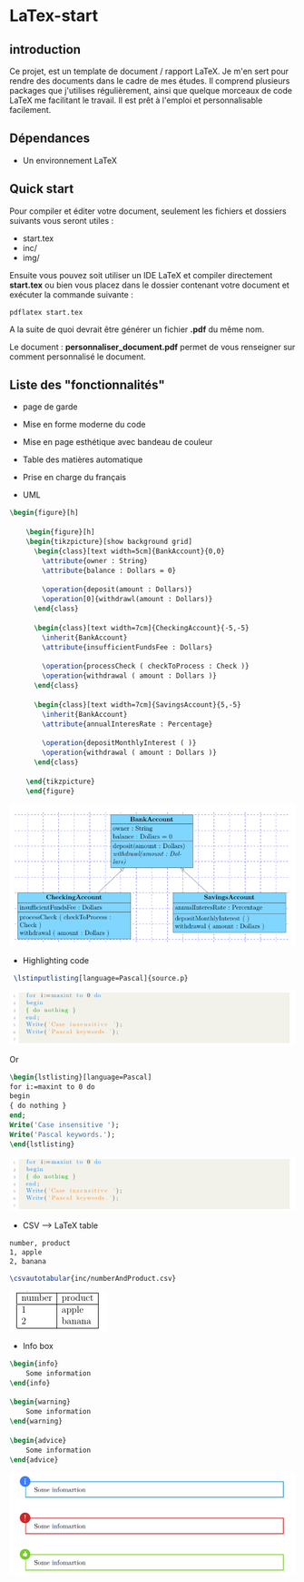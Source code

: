 # LaTex-start

## introduction

Ce projet, est un template de document / rapport LaTeX. Je m'en sert pour rendre des documents dans le cadre de mes études. Il comprend plusieurs packages que j'utilises régulièrement, ainsi 
que quelque morceaux de code LaTeX me facilitant le travail. Il est prêt à l'emploi et personnalisable facilement.

## Dépendances
- Un environnement LaTeX

## Quick start
Pour compiler et éditer votre document, seulement les fichiers et dossiers suivants vous seront utiles :
- start.tex
- inc/ 
- img/

Ensuite vous pouvez soit utiliser un IDE LaTeX et compiler directement **start.tex** ou bien vous placez dans le dossier contenant votre document et exécuter la commande suivante :
```
pdflatex start.tex
```
A la suite de quoi devrait être générer un fichier **.pdf** du même nom.

Le document : **personnaliser_document.pdf**  permet de vous renseigner sur comment personnalisé le document.

## Liste des "fonctionnalités"
- page de garde
- Mise en forme moderne du code
- Mise en page esthétique avec bandeau de couleur
- Table des matières automatique
- Prise en charge du français

- UML

```LATEX
\begin{figure}[h]

	\begin{figure}[h]
	\begin{tikzpicture}[show background grid]
	  \begin{class}[text width=5cm]{BankAccount}{0,0}
	    \attribute{owner : String}
	    \attribute{balance : Dollars = 0}
	
	    \operation{deposit(amount : Dollars)}
	    \operation[0]{withdrawl(amount : Dollars)}
	  \end{class}
	
	  \begin{class}[text width=7cm]{CheckingAccount}{-5,-5}
	    \inherit{BankAccount}
	    \attribute{insufficientFundsFee : Dollars}
	
	    \operation{processCheck ( checkToProcess : Check )}
	    \operation{withdrawal ( amount : Dollars )}
	  \end{class}
	
	  \begin{class}[text width=7cm]{SavingsAccount}{5,-5}
	    \inherit{BankAccount}
	    \attribute{annualInteresRate : Percentage}
	
	    \operation{depositMonthlyInterest ( )}
	    \operation{withdrawal ( amount : Dollars )}
	  \end{class}
	
	\end{tikzpicture}
	\end{figure}
  ```
  ![code pascal](https://github.com/akgx99/LaTex-start/blob/master/img/readMeImg/uml.png)
  
  
-  Highlighting code

```LATEX
 \lstinputlisting[language=Pascal]{source.p}
```

![code pascal](https://github.com/akgx99/LaTex-start/blob/master/img/readMeImg/code_pascal.png)

Or

```LATEX
\begin{lstlisting}[language=Pascal] 
for i:=maxint to 0 do
begin
{ do nothing }
end;
Write('Case insensitive ');
Write('Pascal keywords.');
\end{lstlisting}
```

![code pascal](https://github.com/akgx99/LaTex-start/blob/master/img/readMeImg/code_pascal.png)

- CSV --> LaTeX table

```CSV
number, product
1, apple
2, banana
```

```LATEX
\csvautotabular{inc/numberAndProduct.csv}
```
![Image of CSV-->table](https://github.com/akgx99/LaTex-start/blob/master/img/readMeImg/table.png)

- Info box

```LATEX
\begin{info}
	Some information
\end{info}

\begin{warning}
	Some information
\end{warning}

\begin{advice}
	Some information
\end{advice}
```
![Image of CSV-->table](https://github.com/akgx99/LaTex-start/blob/master/img/readMeImg/info_box.png)
